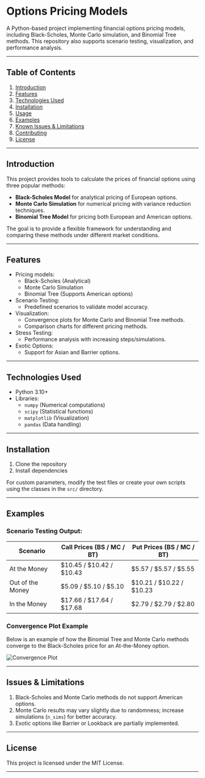 # Options Pricing Models

A Python-based project implementing financial options pricing models, including Black-Scholes, Monte Carlo simulation, and Binomial Tree methods. This repository also supports scenario testing, visualization, and performance analysis.

---

## Table of Contents
1. [Introduction](#introduction)
2. [Features](#features)
3. [Technologies Used](#technologies-used)
4. [Installation](#installation)
5. [Usage](#usage)
6. [Examples](#examples)
7. [Known Issues & Limitations](#known-issues--limitations)
8. [Contributing](#contributing)
9. [License](#license)

---

## **Introduction**
This project provides tools to calculate the prices of financial options using three popular methods:
- **Black-Scholes Model** for analytical pricing of European options.
- **Monte Carlo Simulation** for numerical pricing with variance reduction techniques.
- **Binomial Tree Model** for pricing both European and American options.

The goal is to provide a flexible framework for understanding and comparing these methods under different market conditions.

---

## **Features**
- Pricing models:
  - Black-Scholes (Analytical)
  - Monte Carlo Simulation
  - Binomial Tree (Supports American options)
- Scenario Testing:
  - Predefined scenarios to validate model accuracy.
- Visualization:
  - Convergence plots for Monte Carlo and Binomial Tree methods.
  - Comparison charts for different pricing methods.
- Stress Testing:
  - Performance analysis with increasing steps/simulations.
- Exotic Options:
  - Support for Asian and Barrier options.

---

## **Technologies Used**
- Python 3.10+
- Libraries:
  - `numpy` (Numerical computations)
  - `scipy` (Statistical functions)
  - `matplotlib` (Visualization)
  - `pandas` (Data handling)

---

## **Installation**
1. Clone the repository
2. Install dependencies

For custom parameters, modify the test files or create your own scripts using the classes in the `src/` directory.

---

## **Examples**

### Scenario Testing Output:
| Scenario              | Call Prices (BS / MC / BT) | Put Prices (BS / MC / BT) |
|-----------------------|---------------------------|---------------------------|
| At the Money          | $10.45 / $10.42 / $10.43 | $5.57 / $5.57 / $5.55     |
| Out of the Money      | $5.09 / $5.10 / $5.10    | $10.21 / $10.22 / $10.23  |
| In the Money          | $17.66 / $17.64 / $17.68 | $2.79 / $2.79 / $2.80     |

### Convergence Plot Example
Below is an example of how the Binomial Tree and Monte Carlo methods converge to the Black-Scholes price for an At-the-Money option.

![Convergence Plot](results/convergence_at_the_money.png)


---

## **Issues & Limitations**
1. Black-Scholes and Monte Carlo methods do not support American options.
2. Monte Carlo results may vary slightly due to randomness; increase simulations (`n_sims`) for better accuracy.
3. Exotic options like Barrier or Lookback are partially implemented.

---

## **License**
This project is licensed under the MIT License.

---

